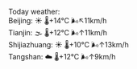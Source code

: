 Today weather:  
Beijing: ☀️   🌡️+14°C 🌬️↖11km/h  
Tianjin: 🌫  🌡️+12°C 🌬️↑11km/h  
Shijiazhuang: ☀️   🌡️+10°C 🌬️↑13km/h  
Tangshan: ☁️   🌡️+12°C 🌬️↑9km/h  
